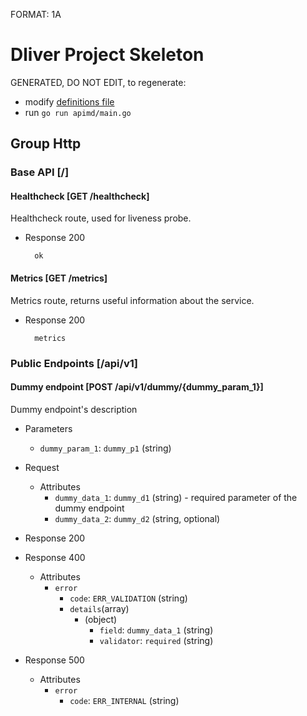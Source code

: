 FORMAT: 1A

# Dliver Project Skeleton

GENERATED, DO NOT EDIT, to regenerate:
- modify [definitions file](apimd/main.go)
- run `go run apimd/main.go`

## Group Http

### Base API [/]

#### Healthcheck [GET /healthcheck]
Healthcheck route, used for liveness probe.

+ Response 200

        ok

#### Metrics [GET /metrics]
Metrics route, returns useful information about the service.

+ Response 200

        metrics

### Public Endpoints [/api/v1]

#### Dummy endpoint [POST /api/v1/dummy/{dummy_param_1}]
Dummy endpoint's description

+ Parameters
    + `dummy_param_1`: `dummy_p1` (string)

+ Request
    + Attributes
        + `dummy_data_1`: `dummy_d1` (string) - required parameter of the dummy endpoint
        + `dummy_data_2`: `dummy_d2` (string, optional)

+ Response 200

+ Response 400
    + Attributes
        + `error`
            + `code`: `ERR_VALIDATION` (string)
            + `details`(array)
                + (object)
                    + `field`: `dummy_data_1` (string)
                    + `validator`: `required` (string)

+ Response 500
    + Attributes
        + `error`
            + `code`: `ERR_INTERNAL` (string)
